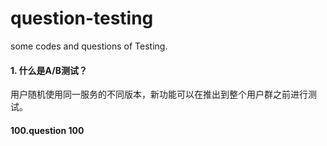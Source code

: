# question-testing
some codes and questions of Testing.

#### 1. 什么是A/B测试？
用户随机使用同一服务的不同版本，新功能可以在推出到整个用户群之前进行测试。
















#### 100.question 100
